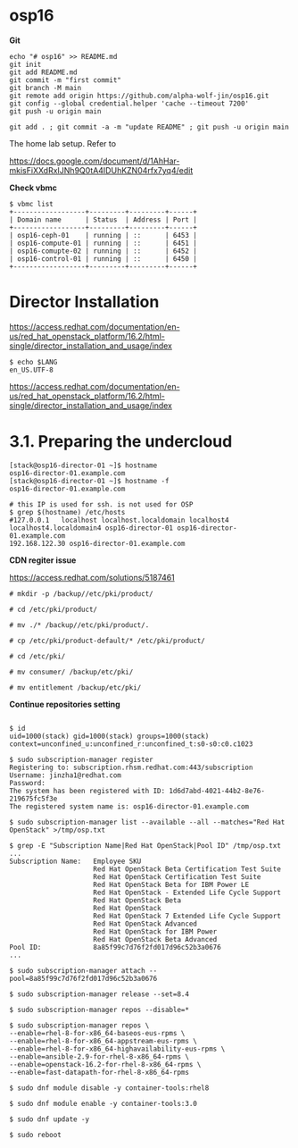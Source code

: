 # osp16

**Git**
```
echo "# osp16" >> README.md
git init
git add README.md
git commit -m "first commit"
git branch -M main
git remote add origin https://github.com/alpha-wolf-jin/osp16.git
git config --global credential.helper 'cache --timeout 7200'
git push -u origin main

git add . ; git commit -a -m "update README" ; git push -u origin main

```

The home lab setup. Refer to 

https://docs.google.com/document/d/1AhHar-mkisFiXXdRxIJNh9Q0tA4IDUhKZN04rfx7yq4/edit


**Check vbmc**
```
$ vbmc list
+------------------+---------+---------+------+
| Domain name      | Status  | Address | Port |
+------------------+---------+---------+------+
| osp16-ceph-01    | running | ::      | 6453 |
| osp16-compute-01 | running | ::      | 6451 |
| osp16-comupte-02 | running | ::      | 6452 |
| osp16-control-01 | running | ::      | 6450 |
+------------------+---------+---------+------+

```

# Director Installation

https://access.redhat.com/documentation/en-us/red_hat_openstack_platform/16.2/html-single/director_installation_and_usage/index

```
$ echo $LANG
en_US.UTF-8

```

https://access.redhat.com/documentation/en-us/red_hat_openstack_platform/16.2/html-single/director_installation_and_usage/index

# 3.1. Preparing the undercloud

```
[stack@osp16-director-01 ~]$ hostname
osp16-director-01.example.com
[stack@osp16-director-01 ~]$ hostname -f
osp16-director-01.example.com

# this IP is used for ssh. is not used for OSP
$ grep $(hostname) /etc/hosts
#127.0.0.1   localhost localhost.localdomain localhost4 localhost4.localdomain4 osp16-director-01 osp16-director-01.example.com
192.168.122.30 osp16-director-01.example.com

```

**CDN regiter issue**

https://access.redhat.com/solutions/5187461

```
# mkdir -p /backup//etc/pki/product/

# cd /etc/pki/product/

# mv ./* /backup//etc/pki/product/.

# cp /etc/pki/product-default/* /etc/pki/product/

# cd /etc/pki/

# mv consumer/ /backup/etc/pki/

# mv entitlement /backup/etc/pki/

```

**Continue repositories setting**

```

$ id
uid=1000(stack) gid=1000(stack) groups=1000(stack) context=unconfined_u:unconfined_r:unconfined_t:s0-s0:c0.c1023

$ sudo subscription-manager register
Registering to: subscription.rhsm.redhat.com:443/subscription
Username: jinzha1@redhat.com
Password:
The system has been registered with ID: 1d6d7abd-4021-44b2-8e76-219675fc5f3e
The registered system name is: osp16-director-01.example.com

$ sudo subscription-manager list --available --all --matches="Red Hat OpenStack" >/tmp/osp.txt

$ grep -E "Subscription Name|Red Hat OpenStack|Pool ID" /tmp/osp.txt
...
Subscription Name:   Employee SKU
                     Red Hat OpenStack Beta Certification Test Suite
                     Red Hat OpenStack Certification Test Suite
                     Red Hat OpenStack Beta for IBM Power LE
                     Red Hat OpenStack - Extended Life Cycle Support
                     Red Hat OpenStack Beta
                     Red Hat OpenStack
                     Red Hat OpenStack 7 Extended Life Cycle Support
                     Red Hat OpenStack Advanced
                     Red Hat OpenStack for IBM Power
                     Red Hat OpenStack Beta Advanced
Pool ID:             8a85f99c7d76f2fd017d96c52b3a0676
...

$ sudo subscription-manager attach --pool=8a85f99c7d76f2fd017d96c52b3a0676

$ sudo subscription-manager release --set=8.4

$ sudo subscription-manager repos --disable=*

$ sudo subscription-manager repos \
--enable=rhel-8-for-x86_64-baseos-eus-rpms \
--enable=rhel-8-for-x86_64-appstream-eus-rpms \
--enable=rhel-8-for-x86_64-highavailability-eus-rpms \
--enable=ansible-2.9-for-rhel-8-x86_64-rpms \
--enable=openstack-16.2-for-rhel-8-x86_64-rpms \
--enable=fast-datapath-for-rhel-8-x86_64-rpms 

$ sudo dnf module disable -y container-tools:rhel8

$ sudo dnf module enable -y container-tools:3.0

$ sudo dnf update -y

$ sudo reboot

```
